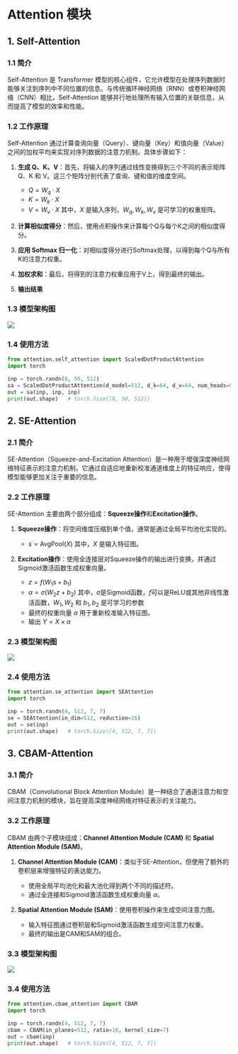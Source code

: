 # Attention 模块
## 1. Self-Attention
### 1.1 简介
Self-Attention 是 Transformer 模型的核心组件，它允许模型在处理序列数据时能够关注到序列中不同位置的信息。与传统循环神经网络（RNN）或卷积神经网络（CNN）相比，Self-Attention 能够并行地处理所有输入位置的关联信息，从而提高了模型的效率和性能。
### 1.2 工作原理
Self-Attention 通过计算查询向量（Query）、键向量（Key）和值向量（Value）之间的加权平均来实现对序列数据的注意力机制。具体步骤如下：
1. **生成 Q、K、V**：首先，将输入的序列通过线性变换得到三个不同的表示矩阵 Q、K 和 V。这三个矩阵分别代表了查询、键和值的维度空间。
   
   - $Q = W_q \cdot X$
   - $K = W_k \cdot X$
   - $V = W_v \cdot X$
   其中，$X$ 是输入序列，$W_q, W_k, W_v$ 是可学习的权重矩阵。

2. **计算相似度得分**：然后，使用点积操作来计算每个Q与每个K之间的相似度得分。
3. **应用 Softmax 归一化**：对相似度得分进行Softmax处理，以得到每个Q与所有K的注意力权重。
4. **加权求和**：最后，将得到的注意力权重应用于V上，得到最终的输出。
5. **输出结果**
### 1.3 模型架构图
![](https://pic1.imgdb.cn/item/681b45c558cb8da5c8e38749.png)
### 1.4 使用方法
```python
from attention.self_attention import ScaledDotProductAttention
import torch

inp = torch.randn(8, 50, 512)
sa = ScaledDotProductAttention(d_model=512, d_k=64, d_v=64, num_heads=8)
out = sa(inp, inp, inp)
print(out.shape)   # torch.Size([8, 50, 512])
```

## 2. SE-Attention
### 2.1 简介
SE-Attention（Squeeze-and-Excitation Attention）是一种用于增强深度神经网络特征表示的注意力机制。它通过自适应地重新校准通道维度上的特征响应，使得模型能够更加关注于重要的信息。
### 2.2 工作原理
SE-Attention 主要由两个部分组成：**Squeeze操作**和**Excitation操作**。
1. **Squeeze操作**：将空间维度压缩到单个值，通常是通过全局平均池化实现的。
   
   - $s = \text{AvgPool}(X)$
   其中，$X$ 是输入特征图。

2. **Excitation操作**：使用全连接层对Squeeze操作的输出进行变换，并通过Sigmoid激活函数生成权重向量。
   
   - $z = f(W_1 s + b_1)$
   - $\alpha = \sigma(W_2 z + b_2)$
   其中，$\sigma$是Sigmoid函数，$f$可以是ReLU或其他非线性激活函数，$W_1, W_2$ 和 $b_1, b_2$ 是可学习的参数
   - 最终的权重向量 $\alpha$ 用于重新校准输入特征图。
   - 输出 $Y = X \times \alpha$

### 2.3 模型架构图
![](https://pic1.imgdb.cn/item/681b472658cb8da5c8e38799.png)

### 2.4 使用方法
```python
from attention.se_attention import SEAttention
import torch

inp = torch.randn(4, 512, 7, 7)
se = SEAttention(in_dim=512, reduction=16)
out = se(inp)
print(out.shape)   # torch.Size([4, 512, 7, 7])
```

## 3. CBAM-Attention
### 3.1 简介
CBAM（Convolutional Block Attention Module）是一种结合了通道注意力和空间注意力机制的模块，旨在提高深度神经网络对特征表示的关注能力。
### 3.2 工作原理
CBAM 由两个子模块组成：**Channel Attention Module (CAM)** 和 **Spatial Attention Module (SAM)**。
1. **Channel Attention Module (CAM)**：类似于SE-Attention，但使用了额外的卷积层来增强特征的表达能力。
   
   - 使用全局平均池化和最大池化得到两个不同的描述符。
   - 通过全连接和Sigmoid激活函数生成权重向量 $\alpha$。

2. **Spatial Attention Module (SAM)**：使用卷积操作来生成空间注意力图。

   - 输入特征图通过卷积层和Sigmoid激活函数生成空间注意力权重。
   - 最终的输出是CAM和SAM的组合。

### 3.3 模型架构图
![](https://pic1.imgdb.cn/item/681b481758cb8da5c8e387ce.png)

### 3.4 使用方法
```python
from attention.cbam_attention import CBAM
import torch

inp = torch.randn(4, 512, 7, 7)
cbam = CBAM(in_planes=512, ratio=16, kernel_size=7)
out = cbam(inp)
print(out.shape)   # torch.Size([4, 512, 7, 7])
```